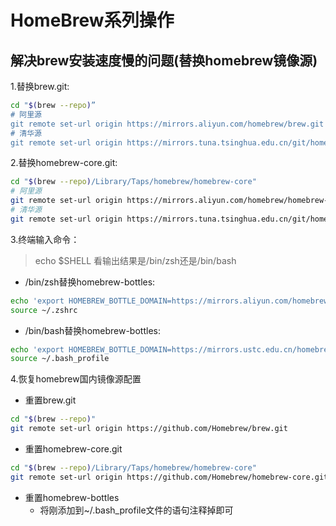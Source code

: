 # HomeBrew系列操作

## 解决brew安装速度慢的问题(替换homebrew镜像源)

1.替换brew.git:

```bash
cd "$(brew --repo)”
# 阿里源
git remote set-url origin https://mirrors.aliyun.com/homebrew/brew.git
# 清华源
git remote set-url origin https://mirrors.tuna.tsinghua.edu.cn/git/homebrew/brew.git
```

2.替换homebrew-core.git:

```bash
cd "$(brew --repo)/Library/Taps/homebrew/homebrew-core"
# 阿里源
git remote set-url origin https://mirrors.aliyun.com/homebrew/homebrew-core.git
# 清华源
git remote set-url origin https://mirrors.tuna.tsinghua.edu.cn/git/homebrew/homebrew-core.git
```

3.终端输入命令：

> echo $SHELL 看输出结果是/bin/zsh还是/bin/bash

- /bin/zsh替换homebrew-bottles:

```bash
echo 'export HOMEBREW_BOTTLE_DOMAIN=https://mirrors.aliyun.com/homebrew/homebrew-bottles' >> ~/.zshrc
source ~/.zshrc
```

- /bin/bash替换homebrew-bottles:

```bash
echo 'export HOMEBREW_BOTTLE_DOMAIN=https://mirrors.ustc.edu.cn/homebrew-bottles' >> ~/.bash_profile
source ~/.bash_profile
```

4.恢复homebrew国内镜像源配置

- 重置brew.git

```bash
cd "$(brew --repo)"
git remote set-url origin https://github.com/Homebrew/brew.git
```

- 重置homebrew-core.git

```bash
cd "$(brew --repo)/Library/Taps/homebrew/homebrew-core"
git remote set-url origin https://github.com/Homebrew/homebrew-core.git
```

- 重置homebrew-bottles
  - 将刚添加到~/.bash_profile文件的语句注释掉即可


